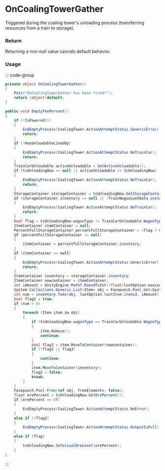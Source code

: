 # OnCoalingTowerGather
<Badge type="info" text="Resource"/><Badge type="danger" text="Carbon Compatible"/><Badge type="warning" text="Oxide Compatible"/>
Triggered during the coaling tower's unloading process (transferring resources from a train to storage).

### Return
Returning a non-null value cancels default behavior.

### Usage
::: code-group
```csharp [Example]
private object OnCoalingTowerGather()
{
	Puts("OnCoalingTowerGather has been fired!");
	return (object)default;
}
```
```csharp [Source — Assembly-CSharp @ CoalingTower]
public void EmptyTenPercent()
{
	if (!IsPowered())
	{
		EndEmptyProcess(CoalingTower.ActionAttemptStatus.GenericError);
		return;
	}
	if (!HasUnloadableLinedUp)
	{
		EndEmptyProcess(CoalingTower.ActionAttemptStatus.NoTrainCar);
		return;
	}
	TrainCarUnloadable activeUnloadable = GetActiveUnloadable();
	if (tcUnloadingNow == null || activeUnloadable != tcUnloadingNow)
	{
		EndEmptyProcess(CoalingTower.ActionAttemptStatus.NoTrainCar);
		return;
	}
	StorageContainer storageContainer = tcUnloadingNow.GetStorageContainer();
	if (storageContainer.inventory == null || !TrainWagonLootData.instance.TryGetLootFromIndex(LootTypeIndex, out var lootOption))
	{
		EndEmptyProcess(CoalingTower.ActionAttemptStatus.NoTrainCar);
		return;
	}
	bool flag = tcUnloadingNow.wagonType != TrainCarUnloadable.WagonType.Fuel;
	ItemContainer itemContainer = null;
	PercentFullStorageContainer percentFullStorageContainer = (flag ? GetOreStorage() : GetFuelStorage());
	if (percentFullStorageContainer != null)
	{
		itemContainer = percentFullStorageContainer.inventory;
	}
	if (itemContainer == null)
	{
		EndEmptyProcess(CoalingTower.ActionAttemptStatus.GenericError);
		return;
	}
	ItemContainer inventory = storageContainer.inventory;
	ItemContainer newcontainer = itemContainer;
	int iAmount = UnityEngine.Mathf.RoundToInt((float)lootOption.maxLootAmount / 10f);
	System.Collections.Generic.List<Item> obj = Facepunch.Pool.Get<System.Collections.Generic.List<Item>>();
	int num = inventory.Take(obj, lootOption.lootItem.itemid, iAmount);
	bool flag2 = true;
	if (num > 0)
	{
		foreach (Item item in obj)
		{
			if (tcUnloadingNow.wagonType == TrainCarUnloadable.WagonType.Lootboxes)
			{
				item.Remove();
				continue;
			}
			bool flag3 = item.MoveToContainer(newcontainer);
			if (!flag2 || flag3)
			{
				continue;
			}
			item.MoveToContainer(inventory);
			flag2 = false;
			break;
		}
	}
	Facepunch.Pool.Free(ref obj, freeElements: false);
	float orePercent = tcUnloadingNow.GetOrePercent();
	if (orePercent == 0f)
	{
		EndEmptyProcess(CoalingTower.ActionAttemptStatus.NoError);
	}
	else if (!flag2)
	{
		EndEmptyProcess(CoalingTower.ActionAttemptStatus.OutputIsFull);
	}
	else if (flag)
	{
		tcUnloadingNow.SetVisualOreLevel(orePercent);
	}
}

```
:::
